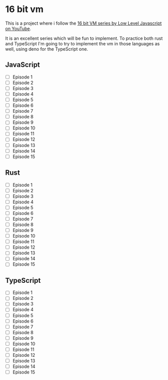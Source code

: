 # 16 bit vm
This is a project where i follow the [16 bit VM series by Low Level Javascript on YouTube](https://youtube.com/playlist?list=PLP29wDx6QmW5DdwpdwHCRJsEubS5NrQ9b).

It is an excellent series which will be fun to implement. To practice both rust and TypeScript I'm going
to try to implement the vm in those languages as well, using deno for the TypeScript one.

## JavaScript
- [ ] Episode 1
- [ ] Episode 2
- [ ] Episode 3
- [ ] Episode 4
- [ ] Episode 5
- [ ] Episode 6
- [ ] Episode 7
- [ ] Episode 8
- [ ] Episode 9
- [ ] Episode 10
- [ ] Episode 11
- [ ] Episode 12
- [ ] Episode 13
- [ ] Episode 14
- [ ] Episode 15

## Rust
- [ ] Episode 1
- [ ] Episode 2
- [ ] Episode 3
- [ ] Episode 4
- [ ] Episode 5
- [ ] Episode 6
- [ ] Episode 7
- [ ] Episode 8
- [ ] Episode 9
- [ ] Episode 10
- [ ] Episode 11
- [ ] Episode 12
- [ ] Episode 13
- [ ] Episode 14
- [ ] Episode 15

## TypeScript
- [ ] Episode 1
- [ ] Episode 2
- [ ] Episode 3
- [ ] Episode 4
- [ ] Episode 5
- [ ] Episode 6
- [ ] Episode 7
- [ ] Episode 8
- [ ] Episode 9
- [ ] Episode 10
- [ ] Episode 11
- [ ] Episode 12
- [ ] Episode 13
- [ ] Episode 14
- [ ] Episode 15